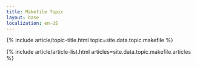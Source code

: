 ```yaml
---
title: Makefile Topic
layout: base
localization: en-US
---
```


{% include article/topic-title.html
  topic=site.data.topic.makefile
%}

{% include article/article-list.html 
  articles=site.data.topic.makefile.articles
%}
